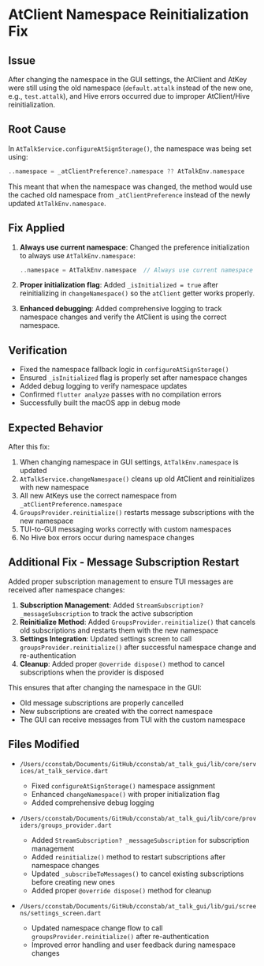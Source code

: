 # AtClient Namespace Reinitialization Fix

## Issue
After changing the namespace in the GUI settings, the AtClient and AtKey were still using the old namespace (`default.attalk` instead of the new one, e.g., `test.attalk`), and Hive errors occurred due to improper AtClient/Hive reinitialization.

## Root Cause
In `AtTalkService.configureAtSignStorage()`, the namespace was being set using:
```dart
..namespace = _atClientPreference?.namespace ?? AtTalkEnv.namespace
```

This meant that when the namespace was changed, the method would use the cached old namespace from `_atClientPreference` instead of the newly updated `AtTalkEnv.namespace`.

## Fix Applied
1. **Always use current namespace**: Changed the preference initialization to always use `AtTalkEnv.namespace`:
   ```dart
   ..namespace = AtTalkEnv.namespace  // Always use current namespace from AtTalkEnv
   ```

2. **Proper initialization flag**: Added `_isInitialized = true` after reinitializing in `changeNamespace()` so the `atClient` getter works properly.

3. **Enhanced debugging**: Added comprehensive logging to track namespace changes and verify the AtClient is using the correct namespace.

## Verification
- Fixed the namespace fallback logic in `configureAtSignStorage()`
- Ensured `_isInitialized` flag is properly set after namespace changes
- Added debug logging to verify namespace updates
- Confirmed `flutter analyze` passes with no compilation errors
- Successfully built the macOS app in debug mode

## Expected Behavior
After this fix:
1. When changing namespace in GUI settings, `AtTalkEnv.namespace` is updated
2. `AtTalkService.changeNamespace()` cleans up old AtClient and reinitializes with new namespace
3. All new AtKeys use the correct namespace from `_atClientPreference.namespace`
4. `GroupsProvider.reinitialize()` restarts message subscriptions with the new namespace
5. TUI-to-GUI messaging works correctly with custom namespaces
6. No Hive box errors occur during namespace changes

## Additional Fix - Message Subscription Restart
Added proper subscription management to ensure TUI messages are received after namespace changes:

1. **Subscription Management**: Added `StreamSubscription? _messageSubscription` to track the active subscription
2. **Reinitialize Method**: Added `GroupsProvider.reinitialize()` that cancels old subscriptions and restarts them with the new namespace
3. **Settings Integration**: Updated settings screen to call `groupsProvider.reinitialize()` after successful namespace change and re-authentication
4. **Cleanup**: Added proper `@override dispose()` method to cancel subscriptions when the provider is disposed

This ensures that after changing the namespace in the GUI:
- Old message subscriptions are properly cancelled
- New subscriptions are created with the correct namespace
- The GUI can receive messages from TUI with the custom namespace

## Files Modified
- `/Users/cconstab/Documents/GitHub/cconstab/at_talk_gui/lib/core/services/at_talk_service.dart`
  - Fixed `configureAtSignStorage()` namespace assignment
  - Enhanced `changeNamespace()` with proper initialization flag
  - Added comprehensive debug logging

- `/Users/cconstab/Documents/GitHub/cconstab/at_talk_gui/lib/core/providers/groups_provider.dart`
  - Added `StreamSubscription? _messageSubscription` for subscription management
  - Added `reinitialize()` method to restart subscriptions after namespace changes
  - Updated `_subscribeToMessages()` to cancel existing subscriptions before creating new ones
  - Added proper `@override dispose()` method for cleanup

- `/Users/cconstab/Documents/GitHub/cconstab/at_talk_gui/lib/gui/screens/settings_screen.dart`
  - Updated namespace change flow to call `groupsProvider.reinitialize()` after re-authentication
  - Improved error handling and user feedback during namespace changes
